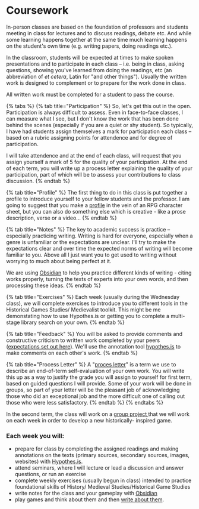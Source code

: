# Coursework

In-person classes are based on the foundation of professors and students meeting in class for lectures and to discuss readings, debate etc. And while some learning happens together at the same time much learning happens on the student's own time (e.g. writing papers, doing readings etc.).&#x20;

In the classroom, students will be expected at times to make spoken presentations and to participate in each class – i.e. being in class, asking questions, showing you've learned from doing the readings, etc (an abbreviation of _et cetera_, Latin for "and other things"). Usually the written work is designed to complement or to prepare for the work done in class.&#x20;

All written work must be completed for a student to pass the course.&#x20;

{% tabs %}
{% tab title="Participation" %}
So, let's get this out in the open. Participation is always difficult to assess. Even in face-to-face classes, I can measure what I see, but I don't know the work that has been done behind the scenes (especially if you are a quiet or shy student). So typically, I have had students assign themselves a mark for participation each class – based on a rubric assigning points for attendence and for degree of participation.&#x20;

I will take attendence and at the end of each class, will request that you assign yourself a mark of 5 for the quality of your participation. At the end of each term, you will write up a process letter explaining the quality of your participation, part of which will be to assess your contributions to class discussion.
{% endtab %}

{% tab title="Profile" %}
The first thing to do in this class is put together a profile to introduce yourself to your fellow students and the professor. I am going to suggest that you make a [profile](reflections/character-profile.md) in the vein of an RPG character sheet, but you can also do something else which is creative - like a prose description, verse or a video...
{% endtab %}

{% tab title="Notes" %}
The key to academic success is practice – especially practicing writing. Writing is hard for everyone, especially when a genre is unfamiliar or the expectations are unclear. I'll try to make the expectations clear and over time the expected norms of writing will become familiar to you. Above all I just want you to get used to writing without worrying to much about being perfect at it.&#x20;

We are using [Obsidian](../../digital-tools/obsidian/) to help you practice different kinds of writing - citing works properly, turning the texts of experts into your own words, and then processing these ideas.&#x20;
{% endtab %}

{% tab title="Exercises" %}
Each week (usually during the Wednesday class), we will complete exercises to introduce you to different tools in the Historical Games Studies/ Medievalist toolkit. This might be me demonstating how to use Hypothes.is or getting you to complete a multi-stage library search on your own.&#x20;
{% endtab %}

{% tab title="Feedback" %}
&#x20;You will be asked to provide comments and constructive criticism to written work completed by your peers ([expectations set out here](peer-feedback.md)). We'll use the annotation tool [hypothes.is](../../digital-tools/hypothes.is/) to make comments on each other's work.&#x20;
{% endtab %}

{% tab title="Process Letter" %}
A "[proces letter](process-letters.md)" is a term we use to describe an end-of-term self-evaluation of your own work. You will write this up as a way to justify the grade you will assign to yourself for first term, based on guided questions I will provide. Some of your work will be done in groups, so part of your letter will be the pleasant job of acknowledging those who did an exceptional job and the more difficult one of calling out those who were less satisfactory.&#x20;
{% endtab %}
{% endtabs %}

In the second term, the class will work on a [group project ](game-design-project.md)that we will work on each week in order to develop a new historically- inspired game.&#x20;

### **Each week you will:**&#x20;

* prepare for class by completing the assigned readings and making annotations on the texts (primary sources, secondary sources, images, websites) with [Hypothes.is](../../digital-tools/hypothes.is/).
* attend seminars, where I will lecture or lead a discussion  and answer questions, or run an exercise
* complete weekly exercises (usually begun in class) intended to practice foundational skills of History/ Medieval Studies/Historical Game Studies
* write notes for the class and your gameplay with [Obsidian](../../digital-tools/obsidian/)
* play games and think about them and then [write about them](reflections/game-journal.md).
